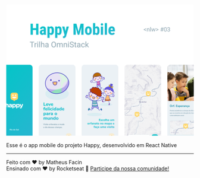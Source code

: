![web](../.github/mobile_cover.png)

Esse é o app mobile do projeto Happy, desenvolvido em React Native

---

Feito com ♥ by Matheus Facin  
Ensinado com ♥ by Rocketseat :wave: [Participe da nossa comunidade!](https://discordapp.com/invite/gCRAFhc)

